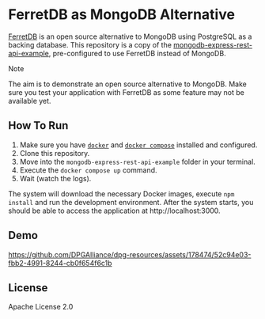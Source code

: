 # FerretDB as MongoDB Alternative

[FerretDB](https://www.ferretdb.io/) is an open source alternative to MongoDB using PostgreSQL as a backing database. This repository is a copy of the [mongodb-express-rest-api-example](https://github.com/mongodb-developer/mongodb-express-rest-api-example), pre-configured to use FerretDB instead of MongoDB.

> [!NOTE]
>
> The aim is to demonstrate an open source alternative to MongoDB. Make sure you test your application with FerretDB as some feature may not be available yet.

## How To Run

1. Make sure you have [`docker`](https://docs.docker.com/engine/install) and [`docker compose`](https://docs.docker.com/compose/install) installed and configured.
2. Clone this repository.
3. Move into the `mongodb-express-rest-api-example` folder in your terminal.
4. Execute the `docker compose up` command.
5. Wait (watch the logs).

The system will download the necessary Docker images, execute `npm install` and run the development environment. After the system starts, you should be able to access the application at http://localhost:3000.

## Demo

https://github.com/DPGAlliance/dpg-resources/assets/178474/52c94e03-fbb2-4991-8244-cb0f654f6c1b

## License

Apache License 2.0